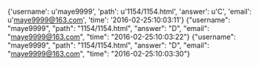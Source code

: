 {'username': u'maye9999', 'path': u'1154/1154.html', 'answer': u'C', 'email': u'maye9999@163.com', 'time': '2016-02-25:10:03:11'}
{"username": "maye9999", "path": "1154/1154.html", "answer": "D", "email": "maye9999@163.com", "time": "2016-02-25:10:03:22"}
{"username": "maye9999", "path": "1154/1154.html", "answer": "D", "email": "maye9999@163.com", "time": "2016-02-25:10:03:30"}